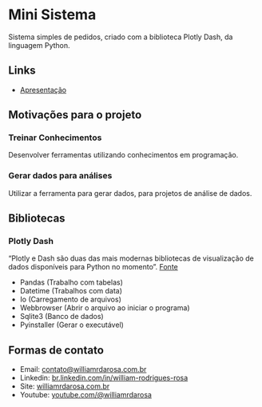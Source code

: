 # Mini Sistema
 Sistema simples de pedidos, criado com a biblioteca Plotly Dash, da linguagem Python.
 
## Links

- [Apresentação](https://docs.google.com/presentation/d/e/2PACX-1vQFLJe7m__ef04YpBhGx50gcjvDU0-yUpIf0s9DLs9ZSIgllZE3yXh99UqDH1MAuCZH-IQWXcbLAfhJ/pub?start=false&loop=false&delayms=3000)

## Motivações para o projeto

### Treinar Conhecimentos
 Desenvolver ferramentas utilizando conhecimentos em programação.

### Gerar dados para análises 
 Utilizar a ferramenta para gerar dados, para projetos de análise de dados.

## Bibliotecas

### Plotly Dash
 “Plotly e Dash são duas das mais modernas bibliotecas de visualização de dados disponíveis para Python no momento”.
 [Fonte](https://asimov.academy/10-projetos-de-dashboards-em-python-para-voce-implementar/)

- Pandas (Trabalho com tabelas)
- Datetime (Trabalhos com data)
- Io (Carregamento de arquivos)
- Webbrowser (Abrir o arquivo ao iniciar o programa)
- Sqlite3 (Banco de dados)
- Pyinstaller (Gerar o executável)

## Formas de contato

- Email: contato@williamrdarosa.com.br
- Linkedin: [br.linkedin.com/in/william-rodrigues-rosa](https://br.linkedin.com/in/william-rodrigues-rosa)
- Site: [williamrdarosa.com.br](https://williamrdarosa.com.br/)
- Youtube: [youtube.com/@williamrdarosa](https://www.youtube.com/@williamrdarosa)

